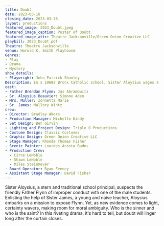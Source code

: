 ```yaml
---
title: Doubt
date: 2023-03-10
closing_date: 2023-03-26
layout: productions
featured_image: 2023_Doubt.jpeg
featured_image_caption: Poster of Doubt
featured_image_attr: Theatre Jacksonville/Green Onion Creative LLC
playbill: 2023_Doubt.pdf
Theatre: Theatre Jacksonville
venue: Harold K. Smith Playhouse
Genres:
- Play
- Drama
- Mystery
show_details:
- Playwright: John Patrick Shanley
Description: In a 1960s Bronx Catholic school, Sister Aloysius wages a moral crusade against the charismatic Father Flynn. But in her quest for truth, doubt takes center stage.
cast:
- Father Brendan Flynn: Jas Abramowitz
- Sr. Aloysius Beauvier: Simone Aden
- Mrs. Muller: Zonnetta Marie
- Sr. James: Mallory Wintz
crew:
- Director: Bradley Akers
- Production Manager: Michelle Kindy
- Set Design: Ben Girvin
- Lighting and Project Design: Triple O Productions
- Costume Design: Classic Costumes
- Graphic Design: Green Onion Creative LLC
- Stage Manager: Rhonda Thomas Fisher
- Scenic Painter: Lourdes Acosta Bados
- Production Crew:
  - Circe LeNoble
  - Shawn LeNoble
  - Miles Steinmever
- Board Operator: Ryan Feeney
- Assistant Stage Manager: David Fisher
---
```

Sister Aloysius, a stern and traditional school principal, suspects the friendly Father Flynn of improper conduct with one of the male students. Enlisting the help of Sister James, a young and naive teacher, Aloysius embarks on a mission to expose Flynn. Yet, as new evidence comes to light, certainty wavers, making room for moral ambiguity. Who is the sinner and who is the saint? In this riveting drama, it's hard to tell, but doubt will linger long after the curtain closes.